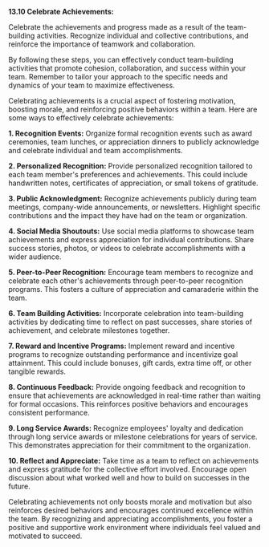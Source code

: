 **13.10 Celebrate Achievements:** 

Celebrate the achievements and progress made as a result of the team-building activities. Recognize individual and collective contributions, and reinforce the importance of teamwork and collaboration.

By following these steps, you can effectively conduct team-building activities that promote cohesion, collaboration, and success within your team. Remember to tailor your approach to the specific needs and dynamics of your team to maximize effectiveness.

Celebrating achievements is a crucial aspect of fostering motivation, boosting morale, and reinforcing positive behaviors within a team. Here are some ways to effectively celebrate achievements:

**1. Recognition Events:**
Organize formal recognition events such as award ceremonies, team lunches, or appreciation dinners to publicly acknowledge and celebrate individual and team accomplishments.

**2. Personalized Recognition:** 
Provide personalized recognition tailored to each team member's preferences and achievements. This could include handwritten notes, certificates of appreciation, or small tokens of gratitude.

**3. Public Acknowledgment:** 
Recognize achievements publicly during team meetings, company-wide announcements, or newsletters. Highlight specific contributions and the impact they have had on the team or organization.

**4. Social Media Shoutouts:** 
Use social media platforms to showcase team achievements and express appreciation for individual contributions. Share success stories, photos, or videos to celebrate accomplishments with a wider audience.

**5. Peer-to-Peer Recognition:**
 Encourage team members to recognize and celebrate each other's achievements through peer-to-peer recognition programs. This fosters a culture of appreciation and camaraderie within the team.

**6. Team Building Activities:**
Incorporate celebration into team-building activities by dedicating time to reflect on past successes, share stories of achievement, and celebrate milestones together.

**7. Reward and Incentive Programs:**
Implement reward and incentive programs to recognize outstanding performance and incentivize goal attainment. This could include bonuses, gift cards, extra time off, or other tangible rewards.

**8. Continuous Feedback:**
 Provide ongoing feedback and recognition to ensure that achievements are acknowledged in real-time rather than waiting for formal occasions. This reinforces positive behaviors and encourages consistent performance.

**9. Long Service Awards:** 
Recognize employees' loyalty and dedication through long service awards or milestone celebrations for years of service. This demonstrates appreciation for their commitment to the organization.

**10. Reflect and Appreciate:**
 Take time as a team to reflect on achievements and express gratitude for the collective effort involved. Encourage open discussion about what worked well and how to build on successes in the future.

Celebrating achievements not only boosts morale and motivation but also reinforces desired behaviors and encourages continued excellence within the team. By recognizing and appreciating accomplishments, you foster a positive and supportive work environment where individuals feel valued and motivated to succeed.

